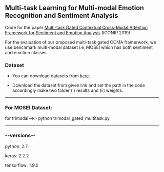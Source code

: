 ## Multi-task Learning for Multi-modal Emotion Recognition and Sentiment Analysis
Code for the paper [Multi-task Gated Contextual Cross-Modal Attention Framework for Sentiment and Emotion Analysis](https://link.springer.com/chapter/10.1007/978-3-030-36808-1_72) (ICONIP 2019)

For the evaluation of our proposed multi-task gated CCMA framerwork, we use benchmark multi-modal dataset i.e, MOSEI which has both sentiment and emotion classes.

### Dataset

* You can download datasets from [here](https://drive.google.com/open?id=1s10Bvmb7mInYof_Aui9y8q29dKmxYiB1).

* Download the dataset from given link and set the path in the code accordingly make two folder (i) results and (ii) weights.

-------------------------------------------------------
### For MOSEI Dataset:
for trimodal-->>  python trimodal_gated_multitask.py  

-------------------------------------------------------

### --versions--

python: 2.7

keras: 2.2.2

tensorflow: 1.9.0
